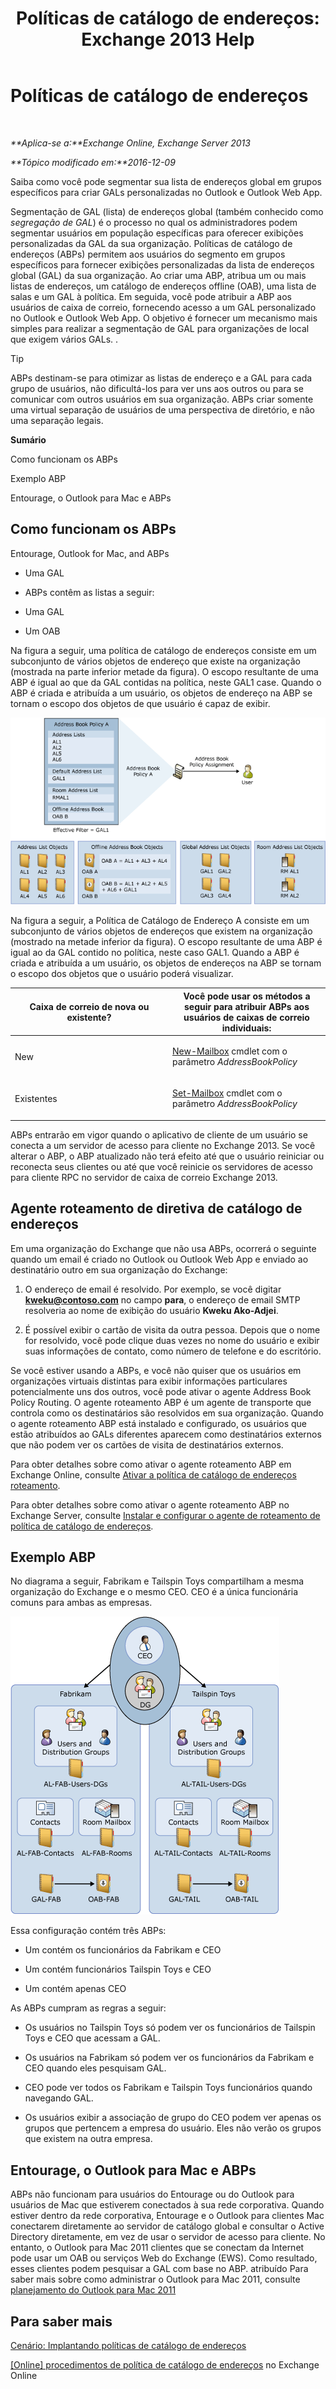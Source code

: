 ﻿---
title: 'Políticas de catálogo de endereços: Exchange 2013 Help'
TOCTitle: Políticas de catálogo de endereços
ms:assetid: d0a916a1-e3ed-49ae-b116-a559be0dcce6
ms:mtpsurl: https://technet.microsoft.com/pt-br/library/Hh529948(v=EXCHG.150)
ms:contentKeyID: 50486683
ms.date: 05/22/2018
mtps_version: v=EXCHG.150
ms.translationtype: MT
---

# Políticas de catálogo de endereços

 

_**Aplica-se a:**Exchange Online, Exchange Server 2013_

_**Tópico modificado em:**2016-12-09_

Saiba como você pode segmentar sua lista de endereços global em grupos específicos para criar GALs personalizadas no Outlook e Outlook Web App.

Segmentação de GAL (lista) de endereços global (também conhecido como *segregação de GAL*) é o processo no qual os administradores podem segmentar usuários em população específicas para oferecer exibições personalizadas da GAL da sua organização. Políticas de catálogo de endereços (ABPs) permitem aos usuários do segmento em grupos específicos para fornecer exibições personalizadas da lista de endereços global (GAL) da sua organização. Ao criar uma ABP, atribua um ou mais listas de endereços, um catálogo de endereços offline (OAB), uma lista de salas e um GAL à política. Em seguida, você pode atribuir a ABP aos usuários de caixa de correio, fornecendo acesso a um GAL personalizado no Outlook e Outlook Web App. O objetivo é fornecer um mecanismo mais simples para realizar a segmentação de GAL para organizações de local que exigem vários GALs. .


> [!TIP]
> ABPs destinam-se para otimizar as listas de endereço e a GAL para cada grupo de usuários, não dificultá-los para ver uns aos outros ou para se comunicar com outros usuários em sua organização. ABPs criar somente uma virtual separação de usuários de uma perspectiva de diretório, e não uma separação legais.



**Sumário**

Como funcionam os ABPs

Exemplo ABP

Entourage, o Outlook para Mac e ABPs

## Como funcionam os ABPs

Entourage, Outlook for Mac, and ABPs

  - Uma GAL

  - ABPs contêm as listas a seguir:

  - Uma GAL

  - Um OAB

Na figura a seguir, uma política de catálogo de endereços consiste em um subconjunto de vários objetos de endereço que existe na organização (mostrada na parte inferior metade da figura). O escopo resultante de uma ABP é igual ao que da GAL contidas na política, neste GAL1 case. Quando o ABP é criada e atribuída a um usuário, os objetos de endereço na ABP se tornam o escopo dos objetos de que usuário é capaz de exibir.

![Visão Geral das Políticas de Catálogo de Endereços](images/Hh529948.68084064-7319-431b-be3b-0cce761258b1(EXCHG.150).gif "Visão Geral das Políticas de Catálogo de Endereços")

Na figura a seguir, a Política de Catálogo de Endereço A consiste em um subconjunto de vários objetos de endereços que existem na organização (mostrado na metade inferior da figura). O escopo resultante de uma ABP é igual ao da GAL contido no política, neste caso GAL1. Quando a ABP é criada e atribuída a um usuário, os objetos de endereços na ABP se tornam o escopo dos objetos que o usuário poderá visualizar.


<table>
<colgroup>
<col style="width: 50%" />
<col style="width: 50%" />
</colgroup>
<thead>
<tr class="header">
<th>Caixa de correio de nova ou existente?</th>
<th>Você pode usar os métodos a seguir para atribuir ABPs aos usuários de caixas de correio individuais:</th>
</tr>
</thead>
<tbody>
<tr class="odd">
<td><p>New</p></td>
<td><p><a href="https://technet.microsoft.com/pt-br/library/aa997663(v=exchg.150)">New-Mailbox</a> cmdlet com o parâmetro <em>AddressBookPolicy</em></p></td>
</tr>
<tr class="even">
<td><p>Existentes</p></td>
<td><p><a href="https://technet.microsoft.com/pt-br/library/bb123981(v=exchg.150)">Set-Mailbox</a> cmdlet com o parâmetro <em>AddressBookPolicy</em></p>
<p></p></td>
</tr>
</tbody>
</table>


ABPs entrarão em vigor quando o aplicativo de cliente de um usuário se conecta a um servidor de acesso para cliente no Exchange 2013. Se você alterar o ABP, o ABP atualizado não terá efeito até que o usuário reiniciar ou reconecta seus clientes ou até que você reinicie os servidores de acesso para cliente RPC no servidor de caixa de correio Exchange 2013.

## Agente roteamento de diretiva de catálogo de endereços

Em uma organização do Exchange que não usa ABPs, ocorrerá o seguinte quando um email é criado no Outlook ou Outlook Web App e enviado ao destinatário outro em sua organização do Exchange:

1.  O endereço de email é resolvido. Por exemplo, se você digitar **kweku@contoso.com** no campo **para**, o endereço de email SMTP resolveria ao nome de exibição do usuário **Kweku Ako-Adjei**.

2.  É possível exibir o cartão de visita da outra pessoa. Depois que o nome for resolvido, você pode clique duas vezes no nome do usuário e exibir suas informações de contato, como número de telefone e do escritório.

Se você estiver usando a ABPs, e você não quiser que os usuários em organizações virtuais distintas para exibir informações particulares potencialmente uns dos outros, você pode ativar o agente Address Book Policy Routing. O agente roteamento ABP é um agente de transporte que controla como os destinatários são resolvidos em sua organização. Quando o agente roteamento ABP está instalado e configurado, os usuários que estão atribuídos ao GALs diferentes aparecem como destinatários externos que não podem ver os cartões de visita de destinatários externos.

Para obter detalhes sobre como ativar o agente roteamento ABP em Exchange Online, consulte [Ativar a política de catálogo de endereços roteamento](https://technet.microsoft.com/pt-br/library/jj891095\(v=exchg.150\)).

Para obter detalhes sobre como ativar o agente roteamento ABP no Exchange Server, consulte [Instalar e configurar o agente de roteamento de política de catálogo de endereços](install-and-configure-the-address-book-policy-routing-agent-exchange-2013-help.md).

## Exemplo ABP

No diagrama a seguir, Fabrikam e Tailspin Toys compartilham a mesma organização do Exchange e o mesmo CEO. CEO é a única funcionária comuns para ambas as empresas.

![Duas Empresas, um CEO](images/JJ657455.c87a5654-d456-4688-acb2-0be15ba1cda6(EXCHG.150).gif "Duas Empresas, um CEO")

Essa configuração contém três ABPs:

  - Um contém os funcionários da Fabrikam e CEO

  - Um contém funcionários Tailspin Toys e CEO

  - Um contém apenas CEO

As ABPs cumpram as regras a seguir:

  - Os usuários no Tailspin Toys só podem ver os funcionários de Tailspin Toys e CEO que acessam a GAL.

  - Os usuários na Fabrikam só podem ver os funcionários da Fabrikam e CEO quando eles pesquisam GAL.

  - CEO pode ver todos os Fabrikam e Tailspin Toys funcionários quando navegando GAL.

  - Os usuários exibir a associação de grupo do CEO podem ver apenas os grupos que pertencem a empresa do usuário. Eles não verão os grupos que existem na outra empresa.

## Entourage, o Outlook para Mac e ABPs

ABPs não funcionam para usuários do Entourage ou do Outlook para usuários de Mac que estiverem conectados à sua rede corporativa. Quando estiver dentro da rede corporativa, Entourage e o Outlook para clientes Mac conectarem diretamente ao servidor de catálogo global e consultar o Active Directory diretamente, em vez de usar o servidor de acesso para cliente. No entanto, o Outlook para Mac 2011 clientes que se conectam da Internet pode usar um OAB ou serviços Web do Exchange (EWS). Como resultado, esses clientes podem pesquisar a GAL com base no ABP. atribuído Para saber mais sobre como administrar o Outlook para Mac 2011, consulte [planejamento do Outlook para Mac 2011](https://go.microsoft.com/fwlink/p/?linkid=231878)

## Para saber mais

[Cenário: Implantando políticas de catálogo de endereços](scenario-deploying-address-book-policies-exchange-2013-help.md)

[\[Online\] procedimentos de política de catálogo de endereços](https://technet.microsoft.com/pt-br/library/jj891096\(v=exchg.150\)) no Exchange Online

